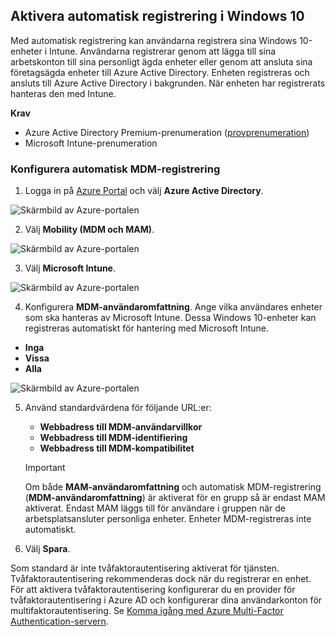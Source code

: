 ## <a name="enable-windows-10-automatic-enrollment"></a>Aktivera automatisk registrering i Windows 10

Med automatisk registrering kan användarna registrera sina Windows 10-enheter i Intune. Användarna registrerar genom att lägga till sina arbetskonton till sina personligt ägda enheter eller genom att ansluta sina företagsägda enheter till Azure Active Directory. Enheten registreras och ansluts till Azure Active Directory i bakgrunden. När enheten har registrerats hanteras den med Intune.

**Krav**
- Azure Active Directory Premium-prenumeration ([provprenumeration](http://go.microsoft.com/fwlink/?LinkID=816845))
- Microsoft Intune-prenumeration


### <a name="configure-automatic-mdm-enrollment"></a>Konfigurera automatisk MDM-registrering

1. Logga in på [Azure Portal](https://portal.azure.com) och välj **Azure Active Directory**.

  ![Skärmbild av Azure-portalen](../media/auto-enroll-azure-main.png)

2. Välj **Mobility (MDM och MAM)**.

  ![Skärmbild av Azure-portalen](../media/auto-enroll-mdm.png)

3. Välj **Microsoft Intune**.

  ![Skärmbild av Azure-portalen](../media/auto-enroll-intune.png)

4. Konfigurera **MDM-användaromfattning**. Ange vilka användares enheter som ska hanteras av Microsoft Intune. Dessa Windows 10-enheter kan registreras automatiskt för hantering med Microsoft Intune.

  - **Inga**
  - **Vissa**
  - **Alla**

   ![Skärmbild av Azure-portalen](../media/auto-enroll-scope.png)

5. Använd standardvärdena för följande URL:er:
    - **Webbadress till MDM-användarvillkor**
    - **Webbadress till MDM-identifiering**
    - **Webbadress till MDM-kompatibilitet**

    > [!IMPORTANT]
    > Om både **MAM-användaromfattning** och automatisk MDM-registrering (**MDM-användaromfattning**) är aktiverat för en grupp så är endast MAM aktiverat. Endast MAM läggs till för användare i gruppen när de arbetsplatsansluter personliga enheter. Enheter MDM-registreras inte automatiskt.

6. Välj **Spara**.

Som standard är inte tvåfaktorautentisering aktiverat för tjänsten. Tvåfaktorautentisering rekommenderas dock när du registrerar en enhet. För att aktivera tvåfaktorautentisering konfigurerar du en provider för tvåfaktorautentisering i Azure AD och konfigurerar dina användarkonton för multifaktorautentisering. Se [Komma igång med Azure Multi-Factor Authentication-servern](https://docs.microsoft.com/azure/multi-factor-authentication/multi-factor-authentication-get-started-cloud).
